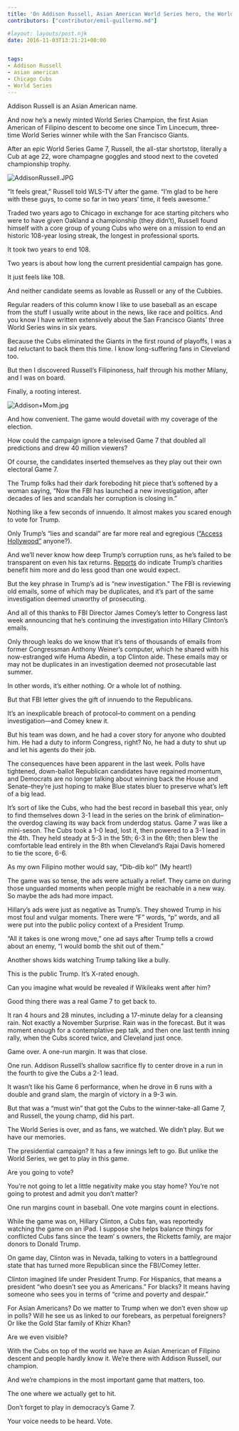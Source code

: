 ```yaml
---
title: 'On Addison Russell, Asian American World Series hero, the World Series, and Voting'
contributors: ["contributor/emil-guillermo.md"]

#layout: layouts/post.njk
date: 2016-11-03T13:21:21+00:00


tags:
- Addison Russell
- asian american
- Chicago Cubs
- World Series
---
```


Addison Russell is an Asian American name.

And now he’s a newly minted World Series Champion, the first Asian American of
Filipino descent to become one since Tim Lincecum, three-time World Series
winner while with the San Francisco Giants.

After an epic World Series Game 7, Russell, the all-star shortstop, literally a
Cub at age 22, wore champagne goggles and stood next to the coveted championship
trophy.

![AddisonRussell.JPG](/uploads/AddisonRussell.JPG)

“It feels great,” Russell told WLS-TV after the game. “I’m glad to be here with
these guys, to come so far in two years’ time, it feels awesome.”

Traded two years ago to Chicago in exchange for ace starting pitchers who were
to have given Oakland a championship (they didn’t), Russell found himself with a
core group of young Cubs who were on a mission to end an historic 108-year
losing streak, the longest in professional sports.

It took two years to end 108.

Two years is about how long the current presidential campaign has gone.

It just feels like 108.

And neither candidate seems as lovable as Russell or any of the Cubbies.

Regular readers of this column know I like to use baseball as an escape from the
stuff I usually write about in the news, like race and politics. And you know I
have written extensively about the San Francisco Giants’ three World Series wins
in six years.

Because the Cubs eliminated the Giants in the first round of playoffs, I was a
tad reluctant to back them this time. I know long-suffering fans in Cleveland
too.

But then I discovered Russell’s Filipinoness, half through his mother Milany,
and I was on board.

Finally, a rooting interest.

![Addison+Mom.jpg](/uploads/Addison%2BMom.jpg)

And how convenient. The game would dovetail with my coverage of the election.

How could the campaign ignore a televised Game 7 that doubled all predictions
and drew 40 million viewers?

Of course, the candidates inserted themselves as they play out their own
electoral Game 7.

The Trump folks had their dark foreboding hit piece that’s softened by a woman
saying, “Now the FBI has launched a new investigation, after decades of lies and
scandals her corruption is closing in.”

Nothing like a few seconds of innuendo. It almost makes you scared enough to
vote for Trump.

Only Trump’s “lies and scandal” are far more real and egregious ([“Access
Hollywood”](/blog/emil-guillermo-trump-tapes-are-the-vulgarization-of-american-democracy/)
anyone?).

And we’ll never know how deep Trump’s corruption runs, as he’s failed to be
transparent on even his tax returns.
[Reports](https://www.washingtonpost.com/politics/trump-boasts-of-his-philanthropy-but-his-giving-falls-short-of-his-words/2016/10/29/b3c03106-9ac7-11e6-a0ed-ab0774c1eaa5_story.html)
do indicate Trump’s charities benefit him more and do less good than one would
expect.

But the key phrase in Trump’s ad is “new investigation.” The FBI is reviewing
old emails, some of which may be duplicates, and it’s part of the same
investigation deemed unworthy of prosecuting.

And all of this thanks to FBI Director James Comey’s letter to Congress last
week announcing that he’s continuing the investigation into Hillary Clinton’s
emails.

Only through leaks do we know that it’s tens of thousands of emails from former
Congressman Anthony Weiner’s computer, which he shared with his now-estranged
wife Huma Abedin, a top Clinton aide. These emails may or may not be duplicates
in an investigation deemed not prosecutable last summer.

In other words, it’s either nothing. Or a whole lot of nothing.

But that FBI letter gives the gift of innuendo to the Republicans.

It’s an inexplicable breach of protocol–to comment on a pending
investigation—and Comey knew it.

But his team was down, and he had a cover story for anyone who doubted him. He
had a duty to inform Congress, right? No, he had a duty to shut up and let his
agents do their job.

The consequences have been apparent in the last week. Polls have tightened,
down-ballot  Republican candidates have regained momentum, and Democrats are no
longer talking about winning back the House and Senate–they’re just hoping to
make Blue states bluer to preserve what’s left of a big lead.

It’s sort of like the Cubs, who had the best record in baseball this year, only
to find themselves down 3-1 lead in the series on the brink of elimination–the
overdog clawing its way back from underdog status. Game 7 was like a mini-seson.
The Cubs took a 1-0 lead, lost it, then powered to a 3-1 lead in the 4th. They
held steady at 5-3 in the 5th; 6-3 in the 6th; then blew the comfortable lead
entirely in the 8th when Cleveland’s Rajai Davis homered to tie the score, 6-6.

As my own Filipino mother would say, “Dib-dib ko!” (My heart!)

The game was so tense, the ads were actually a relief. They came on during those
unguarded moments when people might be reachable in a new way. So maybe the ads
had more impact.

Hillary’s ads were just as negative as Trump’s. They showed Trump in his most
foul and vulgar moments. There were “F” words, “p” words, and all were put into
the public policy context of a President Trump.

“All it takes is one wrong move,” one ad says after Trump tells a crowd about an
enemy, “I would bomb the shit out of them.”

Another shows kids watching Trump talking like a bully.

This is the public Trump. It’s X-rated enough.

Can you imagine what would be revealed if Wikileaks went after him?

Good thing there was a real Game 7 to get back to.

It ran 4 hours and 28 minutes, including a 17-minute delay for a cleansing rain.
Not exactly a November Surprise. Rain was in the forecast. But it was moment
enough for a contemplative pep talk, and then one last tenth inning rally, when
the Cubs scored twice, and Cleveland just once.

Game over. A one-run margin. It was that close.

One run. Addison Russell’s shallow sacrifice fly to center drove in a run in the
fourth to give the Cubs a 2-1 lead.

It wasn’t like his Game 6 performance, when he drove in 6 runs with a double and
grand slam, the margin of victory in a 9-3 win.

But that was a “must win” that got the Cubs to the winner-take-all Game 7, and
Russell, the young champ, did his part.

The World Series is over, and as fans, we watched. We didn’t play. But we have
our memories.

The presidential campaign? It has a few innings left to go. But unlike the World
Series, we get to play in this game.

Are you going to vote?

You’re not going to let a little negativity make you stay home? You’re not going
to protest and admit you don’t matter?

One run margins count in baseball. One vote margins count in elections.

While the game was on, Hillary Clinton, a Cubs fan, was reportedly watching the
game on an iPad. I suppose she helps balance things for conflicted Cubs fans
since the team’ s owners, the Ricketts family, are major donors to Donald Trump.

On game day, Clinton was in Nevada, talking to voters in a battleground state
that has turned more Republican since the FBI/Comey letter.

Clinton imagined life under President Trump. For Hispanics, that means a
president “who doesn’t see you as Americans.”  For blacks? It means having
someone who sees you in terms of “crime and poverty and despair.”

For Asian Americans? Do we matter to Trump when we don’t even show up in polls?
Will he see us as linked to our forebears, as perpetual foreigners? Or like the
Gold Star family of Khizr Khan?

Are we even visible?

With the Cubs on top of the world we have an Asian American of Filipino descent
and people hardly know it. We’re there with Addison Russell, our champion.

And we’re champions in the most important game that matters, too.

The one where we actually get to hit.

Don’t forget to play in democracy’s Game 7.

Your voice needs to be heard. Vote.
